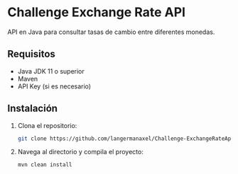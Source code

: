 # Challenge Exchange Rate API

API en Java para consultar tasas de cambio entre diferentes monedas.

## Requisitos
- Java JDK 11 o superior
- Maven
- API Key (si es necesario)

## Instalación
1. Clona el repositorio:
   ```bash
   git clone https://github.com/langermanaxel/Challenge-ExchangeRateApi.git
2. Navega al directorio y compila el proyecto:
   ```bash
   mvn clean install

